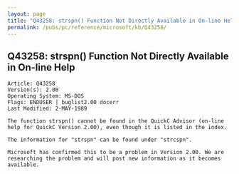 ```yaml
---
layout: page
title: "Q43258: strspn() Function Not Directly Available in On-line Help"
permalink: /pubs/pc/reference/microsoft/kb/Q43258/
---
```


## Q43258: strspn() Function Not Directly Available in On-line Help

	Article: Q43258
	Version(s): 2.00
	Operating System: MS-DOS
	Flags: ENDUSER | buglist2.00 docerr
	Last Modified: 2-MAY-1989
	
	The function strspn() cannot be found in the QuickC Advisor (on-line
	help for QuickC Version 2.00), even though it is listed in the index.
	
	The information for "strspn" can be found under "strcspn".
	
	Microsoft has confirmed this to be a problem in Version 2.00. We are
	researching the problem and will post new information as it becomes
	available.
